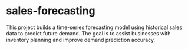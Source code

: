 # sales-forecasting
This project builds a time-series forecasting model using historical sales data to predict future demand. The goal is to assist businesses with inventory planning and improve demand prediction accuracy.
